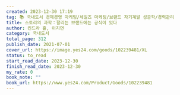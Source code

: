 ```yaml
---
created: 2023-12-30 17:19
tag: 📚 국내도서 경제경영 마케팅/세일즈 마케팅/브랜드 자기계발 성공학/경력관리
title: 스토리의 과학：팔리는 브랜드에는 공식이 있다
author: 킨드라 홀, 이지연
category: 국내도서
total_page: 312
publish_date: 2021-07-01
cover_url: https://image.yes24.com/goods/102239481/XL
status: to_read
start_read_date: 2023-12-30
finish_read_date: 2023-12-30
my_rate: 0
book_note: ""
book_url: https://www.yes24.com/Product/Goods/102239481
---
```


